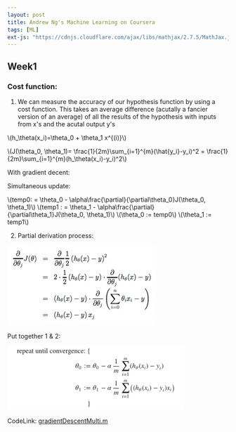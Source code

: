 ```yaml
---
layout: post
title: Andrew Ng's Machine Learning on Coursera
tags: [ML]
ext-js: "https://cdnjs.cloudflare.com/ajax/libs/mathjax/2.7.5/MathJax.js?config=TeX-MML-AM_CHTML"
---
```


## Week1

### Cost function: 
1. We can measure the accuracy of our hypothesis function by using a cost function. This takes an average difference (acutally a fancier version of an average) of all the results of the hypothesis with inputs from x's and the acutal output y's

\\(h_\theta(x_i)=\theta_0 + \theta_1 x^{(i)}\\)


\\(J(\theta_0, \theta_1)= \frac{1}{2m}\sum_{i=1}^{m}(\hat{y_i}-y_i)^2 = \frac{1}{2m}\sum_{i=1}^{m}(h_\theta(x_i)-y_i)^2\\)

With gradient decent: 

Simultaneous update: 

\\(temp0: = \theta_0 - \alpha\frac{\partial}{\partial\theta_0}J(\theta_0, \theta_1)\\)
\\(temp1 : = \theta_1 - \alpha\frac{\partial}{\partial\theta_1}J(\theta_0, \theta_1)\\)
\\(\theta_0 := temp0\\)
\\(\theta_1 := temp1\\)

2. Partial derivation process: 

![derivation](../img/gradient-decent.png)


Put together 1 & 2: 

![Gradient Decent formular](../img/gradient-decent-2.png)

CodeLink: [gradientDescentMulti.m](https://github.com/ZhuEthan/MachineLearningStudy/blob/master/machine-learning-ex1/ex1/gradientDescentMulti.m)
